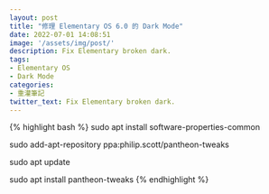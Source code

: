 ```yaml
---
layout: post
title: "修理 Elementary OS 6.0 的 Dark Mode"
date: 2022-07-01 14:08:51
image: '/assets/img/post/'
description: Fix Elementary broken dark.
tags:
- Elementary OS
- Dark Mode
categories:
- 重灌筆記
twitter_text: Fix Elementary broken dark.
---
```


{% highlight bash %}
sudo apt install software-properties-common

sudo add-apt-repository ppa:philip.scott/pantheon-tweaks

sudo apt update

sudo apt install pantheon-tweaks
{% endhighlight %}
